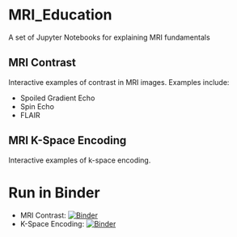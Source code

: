 # MRI_Education

A set of Jupyter Notebooks for explaining MRI fundamentals

## MRI Contrast

Interactive examples of contrast in MRI images. Examples include:
- Spoiled Gradient Echo
- Spin Echo
- FLAIR

## MRI K-Space Encoding

Interactive examples of k-space encoding.

# Run in Binder

- MRI Contrast: [![Binder](https://mybinder.org/badge_logo.svg)](https://mybinder.org/v2/gh/mriphysics/MRI_education/master?filepath=MRI_contrast.ipynb)
- K-Space Encoding: [![Binder](https://mybinder.org/badge_logo.svg)](https://mybinder.org/v2/gh/mriphysics/MRI_education/master?filepath=MRI_kspace_encoding.ipynb)
